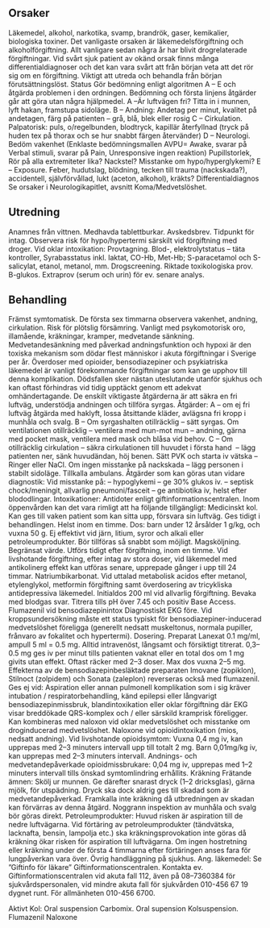 ## Orsaker

Läkemedel, alkohol, narkotika, svamp, brandrök, gaser, kemikalier, biologiska toxiner. Det vanligaste orsaken är läkemedelsförgiftning och alkoholförgiftning. Allt vanligare sedan några år har blivit drogrelaterade förgiftningar. Vid svårt sjuk patient av okänd orsak finns många differentialdiagnoser och det kan vara svårt att från början veta att det rör sig om en förgiftning. Viktigt att utreda och behandla från början förutsättningslöst.
Status Gör bedömning enligt algoritmen A – E och åtgärda problemen i den ordningen. Bedömning och första linjens åtgärder går att göra utan några hjälpmedel.
A –Är luftvägen fri? Titta in i munnen, lyft hakan, framstupa sidoläge.
B – Andning: Andetag per minut, kvalitet på andetagen, färg på patienten – grå, blå, blek eller rosig
C – Cirkulation. Palpatorisk: puls, o/regelbunden, blodtryck, kapillär återfyllnad (tryck på huden tex på thorax och se hur snabbt färgen återvänder)
D – Neurologi. Bedöm vakenhet (Enklaste bedömningsmallen AVPU= Awake, svarar på Verbal stimuli, svarar på Pain, Unresponsive ingen reaktion) Pupillstorlek, Rör på alla extremiteter lika? Nackstel? Misstanke om hypo/hyperglykemi?
E – Exposure. Feber, hudutslag, blödning, tecken till trauma (nackskada?), accidentell, självförvållad, lukt (aceton, alkohol), kräkts?
Differentialdiagnos Se orsaker i Neurologikapitlet, avsnitt Koma/Medvetslöshet.

## Utredning

Anamnes från vittnen. Medhavda tablettburkar. Avskedsbrev. Tidpunkt för intag. Observera risk för hypo/hypertermi särskilt vid förgiftning med droger.
Vid oklar intoxikation:
Provtagning. Blod-, elektrolytstatus – täta kontroller, Syrabasstatus inkl. laktat, CO-Hb, Met-Hb; S-paracetamol och S-salicylat, etanol, metanol, mm. Drogscreening. Riktade toxikologiska prov. B-glukos. Extraprov (serum och urin) för ev. senare analys.

## Behandling

Främst symtomatisk. De första sex timmarna observera vakenhet, andning, cirkulation. Risk för plötslig försämring. Vanligt med psykomotorisk oro, illamående, kräkningar, kramper, medvetande sänkning.
Medvetandesänkning med påverkad andningsfunktion och hypoxi är den toxiska mekanism som dödar flest människor i akuta förgiftningar i Sverige per år. Överdoser med opioider, bensodiazepiner och psykiatriska läkemedel är vanligt förekommande förgiftningar som kan ge upphov till denna komplikation. Dödsfallen sker nästan uteslutande utanför sjukhus och kan oftast förhindras vid tidig upptäckt genom ett adekvat omhändertagande. De enskilt viktigaste åtgärderna är att säkra en fri luftväg, understödja andningen och tillföra syrgas.
Åtgärder:
A – om ej fri luftväg åtgärda med haklyft, lossa åtsittande kläder, avlägsna fri kropp i munhåla och svalg.
B – Om syrgashalten otillräcklig – sätt syrgas. Om ventilationen otillräcklig – ventilera med mun-mot mun – andning, gärna med pocket mask, ventilera med mask och blåsa vid behov.
C – Om otillräcklig cirkulation – säkra cirkulationen till huvudet i första hand  – lägg patienten ner, sänk huvudändan, höj benen. Sätt PVK och starta iv vätska – Ringer eller NaCl.
Om ingen misstanke på nackskada – lägg personen i stabilt sidoläge.
Tillkalla ambulans.
Åtgärder som kan göras utan vidare diagnostik:
Vid misstanke på:
– hypoglykemi – ge 30% glukos iv.
– septisk chock/meningit, allvarlig pneumoni/fasceit – ge antibiotika iv, helst efter blododlingar.
Intoxikationer: Antidoter enligt giftinformationscentralen.
Inom öppenvården kan det vara rimligt att ha följande tillgängligt:
Medicinskt kol. Kan ges till vaken patient som kan sitta upp, försvara sin luftväg. Ges tidigt i behandlingen. Helst inom en timme. Dos: barn under 12 årsålder 1 g/kg, och vuxna 50 g. Ej effektivt vid järn, litium, syror och alkali eller petroleumprodukter. Bör tillföras så snabbt som möjligt.
Magsköljning. Begränsat värde. Utförs tidigt efter förgiftning, inom en timme. Vid livshotande förgiftning, efter intag av stora doser, vid läkemedel med antikolinerg effekt kan utföras senare, upprepade gånger i upp till 24 timmar.
Natriumbikarbonat. Vid uttalad metabolisk acidos efter metanol, etylenglykol, metformin förgiftning samt överdosering av tricykliska antidepressiva läkemedel. Initialdos 200 ml vid allvarlig förgiftning. Bevaka med blodgas svar. Titrera tills pH över 7.45 och positiv Base Access.
Flumazenil vid bensodiazepinintox
Diagnostiskt EKG före. Vid kroppsundersökning måste ett status typiskt för bensodiazepiner-inducerad medvetslöshet föreligga (generellt nedsatt muskeltonus, normala pupiller, frånvaro av fokalitet och hypertermi).
Dosering. Preparat Lanexat 0.1 mg/ml, ampull 5 ml = 0.5 mg. Alltid intravenöst, långsamt och försiktigt titrerat. 0,3–0.5 mg ges iv per minut tills patienten vaknat eller en total dos om 1 mg givits utan effekt. Oftast räcker med 2–3 doser. Max dos vuxna 2–5 mg. Effekterna av de bensodiazepinbesläktade preparaten Imovane (zopiklon), Stilnoct (zolpidem) och Sonata (zaleplon) reverseras också med flumazenil.
Ges ej vid: Aspiration eller annan pulmonell komplikation som i sig kräver intubation / respiratorbehandling, känd epilepsi eller långvarigt bensodiazepinmissbruk, blandintoxikation eller oklar förgiftning där EKG visar breddökade QRS-komplex och / eller särskild kramprisk föreligger.
Kan kombineras med naloxon vid oklar medvetslöshet och misstanke om droginducerad medvetslöshet.
Naloxone vid opioidintoxikation (mios, nedsatt andning).
Vid livshotande opioidsymtom: Vuxna 0,4 mg iv, kan upprepas med 2–3 minuters intervall upp till totalt 2 mg. Barn 0,01mg/kg iv, kan upprepas med 2–3 minuters intervall.
Andnings- och medvetandepåverkade opioidmissbrukare: 0,04 mg iv, upprepas med 1–2 minuters intervall tills önskad symtomlindring erhållits.
Kräkning
Frätande ämnen: Skölj ur munnen. Ge därefter snarast dryck (1–2 dricksglas), gärna mjölk, för utspädning. Dryck ska dock aldrig ges till skadad som är medvetandepåverkad. Framkalla inte kräkning då utbredningen av skadan kan förvärras av denna åtgärd. Noggrann inspektion av munhåla och svalg bör göras direkt.
Petroleumprodukter: Huvud risken är aspiration till de nedre luftvägarna. Vid förtäring av petroleumprodukter (tändvätska, lacknafta, bensin, lampolja etc.) ska kräkningsprovokation inte göras då kräkning ökar risken för aspiration till luftvägarna. Om ingen hostretning eller kräkning under de första 4 timmarna efter förtäringen anses fara för lungpåverkan vara över.
Övrig handläggning på sjukhus.
Ang. läkemedel: Se ”Giftinfo för läkare” Giftinformationscentralen.
Kontakta ev. Giftinformationscentralen vid akuta fall 112, även på 08–7360384 för sjukvårdspersonalen, vid mindre akuta fall för sjukvården 010-456 67 19 dygnet runt. För allmänheten 010-456 6700.


Aktivt Kol: Oral suspension Carbomix. Oral supension Kolsuspension.
Flumazenil
Naloxone

